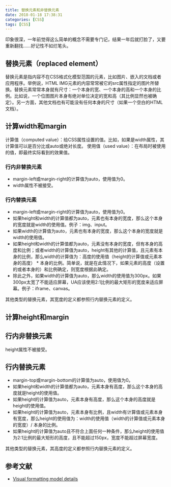 ```yaml
---
title: 替换元素和非替换元素
date: 2018-01-18 17:38:31
categories: [CSS]
tags: [CSS]
---
```


印象很深，一年前觉得这么简单的概念不需要专门记，结果一年后就打脸了，又要重新翻找……好记性不如烂笔头。

## 替换元素（replaced element）

替换元素是指内容不在CSS格式化模型范围的元素，比如图片、嵌入的文档或者应用程序。举例说，HTML IMG元素的内容常常被它的src属性指定的图片所替换。替换元素常常本身就有尺寸：一个本身的宽、一个本身的高和一个本身的比例。比如说，一个位图图片本身有绝对单位决定的宽和高（其比例显然也被确定）。另一方面，其他文档也有可能没有任何本身的尺寸（如果一个空白的HTML文档）。

## 计算width和margin

计算值（computed value）：给CSS属性设置的值。比如，如果是width属性，其计算值可以是百分比或auto或绝对长度。
使用值（used value）：在布局时被使用的值，即最终实际看到的效果值。

### 行内非替换元素

- margin-left或margin-right的计算值为auto，使用值为0。
- width属性不被接受。

### 行内替换元素

- margin-left或margin-right的计算值为auto，使用值为0。
- 如果height和width的计算值都为auto，元素也有本身的宽度，那么这个本身的宽度就是width的使用值。例子：img、input。
- 如果width的计算值为auto，元素也有本身的宽度，那么这个本身的宽度就是width的使用值。
- 如果height和width的计算值都为auto，元素没有本身的宽度，但有本身的高度和比例；或者width的计算值为auto，height有其他的计算值，且元素有本身的比例，那么width的计算值为：高度的使用值（height的计算值或元素本身的高度） * 本身的比例。简单说，就是在此情况下，如果元素的高度（设置的或者本身的）和比例确定，则宽度根据此确定。
- 除此之外，如果width的计算值为auto，那么width的使用值为300px。如果300px太宽了不能适应屏幕，UA应该使用2:1比例的最大矩形的宽度来适应屏幕。例子：iframe、canvas。

其他类型的替换元素，其宽度的定义都参照行内替换元素的定义。

<!-- more -->

## 计算height和margin

## 行内非替换元素

height属性不被接受。

## 行内替换元素

- margin-top或margin-bottom的计算值为auto，使用值为0。
- 如果height和width的计算值都为auto，元素本身有高度，那么这个本身的高度就是height的使用值。
- 如果height的计算值为auto，元素本身有高度，那么这个本身的高度就是height的使用值。
- 如果height的计算值为auto，元素本身有比例，且width有计算值或元素本身有宽度，那么height的使用值为：width的使用值（width的计算值或元素本身的宽度）/ 本身的比例。
- 如果height的计算值为auto且不符合上面任何一种条件，那么height的使用值为2:1比例的最大矩形的高度，且不能超过150px，宽度不能超过屏幕宽度。

其他类型的替换元素，其高度的定义都参照行内替换元素的定义。

## 参考文献

- [Visual formatting model details](https://www.w3.org/TR/2011/REC-CSS2-20110607/visudet.html#Computing_widths_and_margins)
